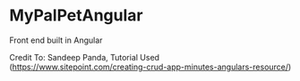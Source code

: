 # MyPalPetAngular

Front end built in Angular

Credit To: Sandeep Panda, Tutorial Used (https://www.sitepoint.com/creating-crud-app-minutes-angulars-resource/)
